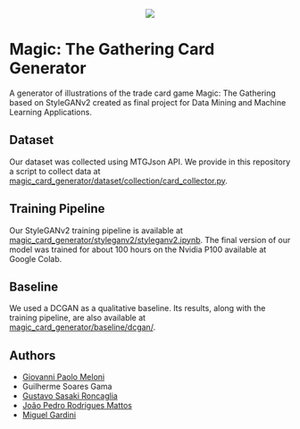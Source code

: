 
<p align="center">
<img src="example.jpg" style="max-width:900px;"></img>
</p>


# Magic: The Gathering Card Generator

A generator of illustrations of the trade card game Magic: The Gathering based on StyleGANv2 created as final project for Data Mining and Machine Learning Applications.

## Dataset

Our dataset was collected using MTGJson API. We provide in this repository a script to collect data at [magic_card_generator/dataset/collection/card_collector.py](/magic_card_generator/dataset/collection/card_collector.py).

## Training Pipeline

Our StyleGANv2 training pipeline is available at [magic_card_generator/styleganv2/styleganv2.ipynb](magic_card_generator/styleganv2/styleganv2.ipynb). The final version of our model was trained for about 100 hours on the Nvidia P100 available at Google Colab.

## Baseline

We used a DCGAN as a qualitative baseline. Its results, along with the training pipeline, are also available at [magic_card_generator/baseline/dcgan/](magic_card_generator/baseline/dcgan/).

## Authors
- [Giovanni Paolo Meloni](https://github.com/GiovanniMeloni)
- Guilherme Soares Gama
- [Gustavo Sasaki Roncaglia](https://github.com/GustavoSasaki)
- [João Pedro Rodrigues Mattos](https://github.com/joaopedromattos)
- [Miguel Gardini](https://github.com/MiguelGardini)
